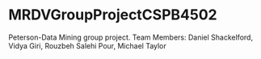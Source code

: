 # MRDVGroupProjectCSPB4502
Peterson-Data Mining group project. Team Members: Daniel Shackelford, Vidya Giri, Rouzbeh Salehi Pour, Michael Taylor
